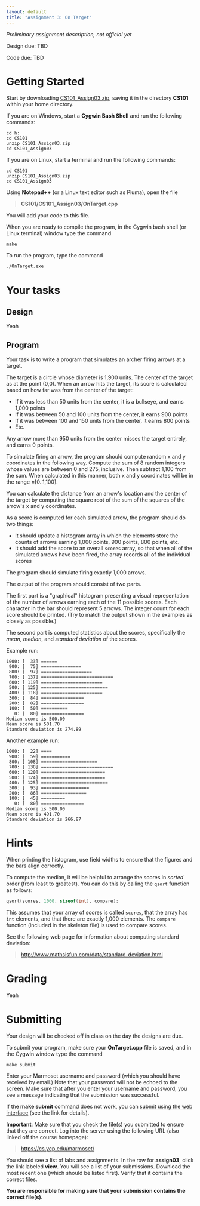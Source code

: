 ```yaml
---
layout: default
title: "Assignment 3: On Target"
---
```


*Preliminary assignment description, not official yet*

Design due: TBD

Code due: TBD

Getting Started
===============

Start by downloading [CS101\_Assign03.zip](CS101_Assign03.zip), saving it in the directory **CS101** within your home directory.

If you are on Windows, start a **Cygwin Bash Shell** and run the following commands:

    cd h:
    cd CS101
    unzip CS101_Assign03.zip
    cd CS101_Assign03

If you are on Linux, start a terminal and run the following commands:

    cd CS101
    unzip CS101_Assign03.zip
    cd CS101_Assign03

Using **Notepad++** (or a Linux text editor such as Pluma), open the file

> **CS101/CS101\_Assign03/OnTarget.cpp**

You will add your code to this file.

When you are ready to compile the program, in the Cygwin bash shell (or Linux terminal) window type the command

    make

To run the program, type the command

    ./OnTarget.exe

# Your tasks

## Design

Yeah

## Program

Your task is to write a program that simulates an archer firing arrows at a target.

The target is a circle whose diameter is 1,900 units.  The center of the target as at the point (0,0).  When an arrow hits the target, its score is calculated based on how far was from the center of the target:

* If it was less than 50 units from the center, it is a bullseye, and earns 1,000 points
* If it was between 50 and 100 units from the center, it earns 900 points
* If it was between 100 and 150 units from the center, it earns 800 points
* Etc.

Any arrow more than 950 units from the center misses the target entirely, and earns 0 points.

To simulate firing an arrow, the program should compute random x and y coordinates in the following way.  Compute the sum of 8 random integers whose values are between 0 and 275, inclusive.  Then subtract 1,100 from the sum.  When calculated in this manner, both x and y coordinates will be in the range &plusmn;\[0..1,100\].

You can calculate the distance from an arrow's location and the center of the target by computing the square root of the sum of the squares of the arrow's x and y coordinates.

As a score is computed for each simulated arrow, the program should do two things:

* It should update a histogram array in which the elements store the counts of arrows earning 1,000 points, 900 points, 800 points, etc.
* It should add the score to an overall `scores` array, so that when all of the simulated arrows have been fired, the array records all of the individual scores

The program should simulate firing exactly 1,000 arrows.

The output of the program should consist of two parts.

The first part is a "graphical" histogram presenting a visual representation of the number of arrows earning each of the 11 possible scores.  Each character in the bar should represent 5 arrows.  The integer count for each score should be printed.  (Try to match the output shown in the examples as closely as possible.)

The second part is computed statistics about the scores, specifically the *mean*, *median*, and *standard deviation* of the scores.

Example run:

```
1000: [  33] ======
 900: [  75] ===============
 800: [  97] ===================
 700: [ 137] ===========================
 600: [ 119] =======================
 500: [ 125] =========================
 400: [ 118] =======================
 300: [  84] ================
 200: [  82] ================
 100: [  50] ==========
   0: [  80] ================
Median score is 500.00
Mean score is 501.70
Standard deviation is 274.89
```

Another example run:

```
1000: [  22] ====
 900: [  59] ===========
 800: [ 108] =====================
 700: [ 138] ===========================
 600: [ 120] ========================
 500: [ 124] ========================
 400: [ 125] =========================
 300: [  93] ==================
 200: [  86] =================
 100: [  45] =========
   0: [  80] ================
Median score is 500.00
Mean score is 491.70
Standard deviation is 266.87
```

# Hints

When printing the histogram, use field widths to ensure that the figures and the bars align correctly.

To compute the median, it will be helpful to arrange the scores in *sorted* order (from least to greatest).  You can do this by calling the `qsort` function as follows:

```c
qsort(scores, 1000, sizeof(int), compare);
```

This assumes that your array of scores is called `scores`, that the array has `int` elements, and that there are exactly 1,000 elements.  The `compare` function (included in the skeleton file) is used to compare scores.

See the following web page for information about computing standard deviation:

> <http://www.mathsisfun.com/data/standard-deviation.html>

# Grading

Yeah

# Submitting

Your design will be checked off in class on the day the designs are due.

To submit your program, make sure your **OnTarget.cpp** file is saved, and in the Cygwin window type the command

    make submit

Enter your Marmoset username and password (which you should have received by email.) Note that your password will not be echoed to the screen. Make sure that after you enter your username and password, you see a message indicating that the submission was successful.

If the **make submit** command does not work, you can [submit using the web interface](../submitting.html) (see the link for details).

**Important**: Make sure that you check the file(s) you submitted to ensure that they are correct. Log into the server using the following URL (also linked off the course homepage):

> <https://cs.ycp.edu/marmoset/>

You should see a list of labs and assignments. In the row for **assign03**, click the link labeled **view**. You will see a list of your submissions. Download the most recent one (which should be listed first). Verify that it contains the correct files.

**You are responsible for making sure that your submission contains the correct file(s).**

<!-- vim:set wrap: -->
<!-- vim:set linebreak: -->
<!-- vim:set nolist: -->
